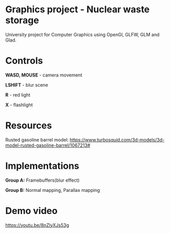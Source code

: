 # Graphics project - Nuclear waste storage

University project for Computer Graphics using OpenGl, GLFW, GLM and Glad.

# Controls
**WASD, MOUSE** - camera movement 

**LSHIFT** - blur scene

**R** - red light

**X** - flashlight 

# Resources

Rusted gasoline barrel model: https://www.turbosquid.com/3d-models/3d-model-rusted-gasoline-barrel/1067213#


# Implementations

**Group A:** Framebuffers(blur effect)

**Group B:** Normal mapping, Parallax mapping

# Demo video

https://youtu.be/8nZlyXJs53g
